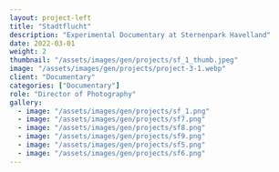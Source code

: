 ```yaml
---
layout: project-left
title: "Stadtflucht"
description: "Experimental Documentary at Sternenpark Havelland"
date: 2022-03-01
weight: 2
thumbnail: "/assets/images/gen/projects/sf_1_thumb.jpeg"
image: "/assets/images/gen/projects/project-3-1.webp"
client: "Documentary"
categories: ["Documentary"]
role: "Director of Photography"
gallery:
  - image: "/assets/images/gen/projects/sf_1.png"
  - image: "/assets/images/gen/projects/sf7.png"
  - image: "/assets/images/gen/projects/sf8.png"
  - image: "/assets/images/gen/projects/sf9.png"
  - image: "/assets/images/gen/projects/sf5.png"
  - image: "/assets/images/gen/projects/sf6.png"
---
```

